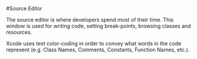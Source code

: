 #Source Editor

The source editor is where developers spend most of their time. This window is used for writing code, setting break-points, browsing classes and resources.

Xcode uses text color-coding in order to convey what words in the code represent (e.g. Class Names, Comments, Constants, Function Names, etc.).
